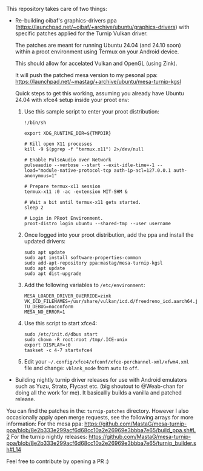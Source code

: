 This repository takes care of two things:

- Re-building oibaf's graphics-drivers ppa (https://launchpad.net/~oibaf/+archive/ubuntu/graphics-drivers) with specific patches applied for the Turnip Vulkan driver.

  The patches are meant for running Ubuntu 24.04 (and 24.10 soon) within a proot environment using Termux on your Android device.

  This should allow for accelated Vulkan and OpenGL (using Zink).

  It will push the patched mesa version to my pesonal ppa: https://launchpad.net/~mastag/+archive/ubuntu/mesa-turnip-kgsl

  Quick steps to get this working, assuming you already have Ubuntu 24.04 with xfce4 setup inside your proot env:

  1. Use this sample script to enter your proot distribution:
     ```
     !/bin/sh

     export XDG_RUNTIME_DIR=${TMPDIR}

     # Kill open X11 processes
     kill -9 $(pgrep -f "termux.x11") 2>/dev/null

     # Enable PulseAudio over Network
     pulseaudio --verbose --start --exit-idle-time=-1 --load="module-native-protocol-tcp auth-ip-acl=127.0.0.1 auth-anonymous=1"

     # Prepare termux-x11 session
     termux-x11 :0 -ac -extension MIT-SHM &

     # Wait a bit until termux-x11 gets started.
     sleep 2

     # Login in PRoot Environment.
     proot-distro login ubuntu --shared-tmp --user username
     ```
  2. Once logged into your proot distribution, add the ppa and install the updated drivers:
     ```
     sudo apt update
     sudo apt install software-properties-common
     sudo add-apt-repository ppa:mastag/mesa-turnip-kgsl
     sudo apt update
     sudo apt dist-upgrade
     ```
  2. Add the following variables to ```/etc/environment```:
     ```
     MESA_LOADER_DRIVER_OVERRIDE=zink
     VK_ICD_FILENAMES=/usr/share/vulkan/icd.d/freedreno_icd.aarch64.json
     TU_DEBUG=noconform
     MESA_NO_ERROR=1
     ```
  3. Use this script to start xfce4:
     ```
     sudo /etc/init.d/dbus start
     sudo chown -R root:root /tmp/.ICE-unix
     export DISPLAY=:0
     taskset -c 4-7 startxfce4
     ```
  4. Edit your ```~/.config/xfce4/xfconf/xfce-perchannel-xml/xfwm4.xml``` file and change: ```vblank_mode``` from ```auto``` to ```off```.
  


- Building nightly turnip driver releases for use with Android emulators such as Yuzu, Strato, Flycast etc. (big shoutout to @Weab-chan for doing all the work for me).
  It basicallly builds a vanilla and patched release.

You can find the patches in the: ```turnip-patches``` directory.
However I also occasionally apply open merge requests, see the following arrays for more information:
For the mesa ppa: https://github.com/MastaG/mesa-turnip-ppa/blob/8e2b333e299acf6d68cc10a2e26969e3bbba7e65/build_ppa.sh#L2
For the turnip nightly releases: https://github.com/MastaG/mesa-turnip-ppa/blob/8e2b333e299acf6d68cc10a2e26969e3bbba7e65/turnip_builder.sh#L14

Feel free to contribute by opening a PR :)
